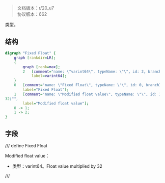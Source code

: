 # <!-- md:samp Fixed Float -->

> 文档版本：r/20_u7<br/>协议版本：662

<!-- md:samp Fixed Float -->类型。

## 结构

```dot
digraph "Fixed Float" {
	graph [rankdir=LR];
	{
		graph [rank=max];
		2	[comment="name: \"varint64\", typeName: \"\", id: 2, branchId: 0, recurseId: -1, attributes: 512, notes: \"\"",
			label=varint64];
	}
	0	[comment="name: \"Fixed Float\", typeName: \"\", id: 0, branchId: 0, recurseId: -1, attributes: 0, notes: \"\"",
		label="Fixed Float"];
	1	[comment="name: \"Modified float value\", typeName: \"\", id: 1, branchId: 0, recurseId: -1, attributes: 0, notes: \"Float value multiplied by \
32\"",
		label="Modified float value"];
	0 -> 1;
	1 -> 2;
}

```

## 字段

/// define
Fixed Float

Modified float value：<!-- md:samp varint64 -->

- 类型：varint64。Float value multiplied by 32


///
